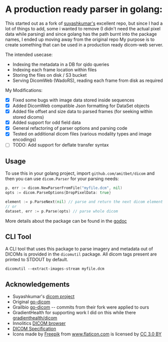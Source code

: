 
# A production ready parser in golang:
This started out as a fork of [suyashkumar's](https://github.com/suyashkumar/dicom) excellent repo, 
but since I had a lot of things to add, some i wanted to remove (I didn't need the actual pixel data while parsing) 
and since golang has the path burnt into the package names, I ended up moving away from the original repo
My purpose is to create something that can be used in a production ready dicom-web server.

The intended usecase:
* Indexing the metadata in a DB for qido queries 
* Indexing each frame location within files
* Storing the files on disk / S3 bucket
* Serving DicomWeb (WadoRS), reading each frame from disk as required

My Modifications:
- [x] Fixed some bugs with image data stored inside sequences
- [x] Added DicomWeb compatible Json formatting for DataSet objects
- [x] Added file offset and size data to parsed frames (for seeking within stored dicoms)
- [x] Added support for odd field data
- [x] General refactoring of parser options and parsing code
- [x] Tested on additional dicom files (various modality types and image encodings)
- [ ] TODO: Add support for deflate transfer syntax

## Usage
To use this in your golang project, import `github.com/amitbet/dicom` and then you can use `dicom.Parser` for your parsing needs:
```go 
p, err := dicom.NewParserFromFile("myfile.dcm", nil)
opts := dicom.ParseOptions{DropPixelData: true}

element := p.ParseNext(nil) // parse and return the next dicom element
// or
dataset, err := p.Parse(opts) // parse whole dicom
```
More details about the package can be found in the [godoc](https://godoc.org/github.com/amitbet/dicom)

## CLI Tool
A CLI tool that uses this package to parse imagery and metadata out of DICOMs is provided in the `dicomutil` package. All dicom tags present are printed to STDOUT by default. 

```
dicomutil --extract-images-stream myfile.dcm
```

## Acknowledgements
* Suyashkumar's [dicom project](https://github.com/suyashkumar/dicom)
* Original [go-dicom](https://github.com/gillesdemey/go-dicom)
* Grailbio [go-dicom](https://github.com/grailbio/go-dicom) -- commits from their fork were applied to ours
* GradientHealth for supporting work I did on this while there [gradienthealth/dicom](https://github.com/gradienthealth/dicom)
* Innolitics [DICOM browser](https://dicom.innolitics.com/ciods)
* [DICOM Specification](http://dicom.nema.org/medical/dicom/current/output/pdf/part05.pdf)
* <div>Icons made by <a href="https://www.freepik.com/?__hstc=57440181.48e262e7f01bcb2b41259e2e5a8103b3.1557697512782.1557697512782.1557697512782.1&__hssc=57440181.4.1557697512783&__hsfp=2768524783" title="Freepik">Freepik</a> from <a href="https://www.flaticon.com/" 			    title="Flaticon">www.flaticon.com</a> is licensed by <a href="http://creativecommons.org/licenses/by/3.0/" 			    title="Creative Commons BY 3.0" target="_blank">CC 3.0 BY</a></div>
